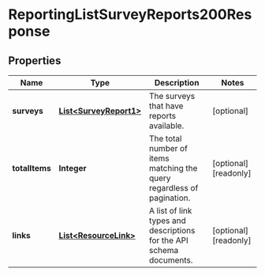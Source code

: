 

# ReportingListSurveyReports200Response


## Properties

| Name | Type | Description | Notes |
|------------ | ------------- | ------------- | -------------|
|**surveys** | [**List&lt;SurveyReport1&gt;**](SurveyReport1.md) | The surveys that have reports available. |  [optional] |
|**totalItems** | **Integer** | The total number of items matching the query regardless of pagination. |  [optional] [readonly] |
|**links** | [**List&lt;ResourceLink&gt;**](ResourceLink.md) | A list of link types and descriptions for the API schema documents. |  [optional] [readonly] |




